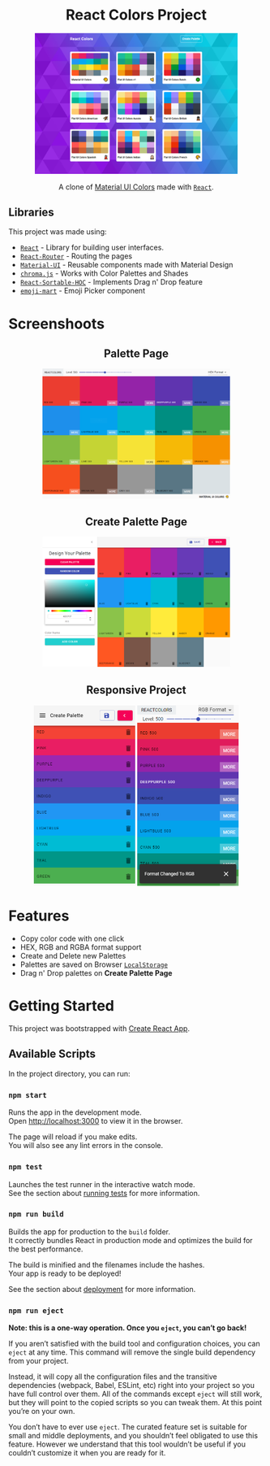 <h1 align="center">React Colors Project</h1> 

<div align="center">

  <img width="400" src="./src/img/main.png" />

A clone of [Material UI Colors](http://materialuicolors.co/?utm_source=launchers) made with [`React`](https://facebook.github.io/react/).

</div>

## Libraries

This project was made using:

- [`React`](https://facebook.github.io/react/) - Library for building user interfaces.
- [`React-Router`](https://github.com/ReactTraining/react-router) - Routing the pages
- [`Material-UI`](https://github.com/mui-org/material-ui) - Reusable components made with Material Design
- [`chroma.js`](https://github.com/gka/chroma.js) - Works with Color Palettes and Shades
- [`React-Sortable-HOC`](https://github.com/clauderic/react-sortable-hoc) - Implements Drag n' Drop feature
- [`emoji-mart`](https://github.com/missive/emoji-mart) - Emoji Picker component

# Screenshoots

<div align="center">

  ## Palette Page

  <img height="256" src="./src/img/palette.png" />

  ## Create Palette Page
  <img height="256" src="./src/img/create.png" />

  ## Responsive Project

  <img width="200" src="./src/img/mobile.png" />

  <img width="200" src="./src/img/mobilePalette.png" />

</div>

# Features

- Copy color code with one click
- HEX, RGB and RGBA format support
- Create and Delete new Palettes
- Palettes are saved on Browser [`LocalStorage`](https://developer.mozilla.org/pt-BR/docs/Web/API/Window/Window.localStorage)
- Drag n' Drop palettes on **Create Palette Page** 

# Getting Started

This project was bootstrapped with [Create React App](https://github.com/facebook/create-react-app).

## Available Scripts

In the project directory, you can run:

### `npm start`

Runs the app in the development mode.\
Open [http://localhost:3000](http://localhost:3000) to view it in the browser.

The page will reload if you make edits.\
You will also see any lint errors in the console.

### `npm test`

Launches the test runner in the interactive watch mode.\
See the section about [running tests](https://facebook.github.io/create-react-app/docs/running-tests) for more information.

### `npm run build`

Builds the app for production to the `build` folder.\
It correctly bundles React in production mode and optimizes the build for the best performance.

The build is minified and the filenames include the hashes.\
Your app is ready to be deployed!

See the section about [deployment](https://facebook.github.io/create-react-app/docs/deployment) for more information.

### `npm run eject`

**Note: this is a one-way operation. Once you `eject`, you can’t go back!**

If you aren’t satisfied with the build tool and configuration choices, you can `eject` at any time. This command will remove the single build dependency from your project.

Instead, it will copy all the configuration files and the transitive dependencies (webpack, Babel, ESLint, etc) right into your project so you have full control over them. All of the commands except `eject` will still work, but they will point to the copied scripts so you can tweak them. At this point you’re on your own.

You don’t have to ever use `eject`. The curated feature set is suitable for small and middle deployments, and you shouldn’t feel obligated to use this feature. However we understand that this tool wouldn’t be useful if you couldn’t customize it when you are ready for it.
